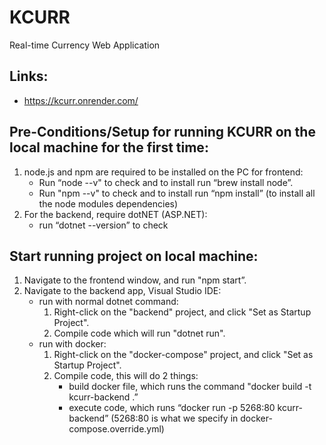 # KCURR
Real-time Currency Web Application

## Links:
- https://kcurr.onrender.com/

## Pre-Conditions/Setup for running KCURR on the local machine for the first time:
1. node.js and npm are required to be installed on the PC for frontend:
   - Run “node --v" to check and to install run “brew install node”.
   - Run "npm --v" to check and to install run “npm install” (to install all the node modules dependencies)
2. For the backend, require dotNET (ASP.NET):
   - run “dotnet --version” to check

## Start running project on local machine:
1. Navigate to the frontend window, and run "npm start”.
2. Navigate to the backend app, Visual Studio IDE:
   - run with normal dotnet command:
     1. Right-click on the "backend" project, and click "Set as Startup Project".
     2. Compile code which will run "dotnet run".
   - run with docker:
     1. Right-click on the "docker-compose" project, and click "Set as Startup Project".
     2. Compile code, this will do 2 things:
        - build docker file, which runs the command "docker build -t kcurr-backend .”
        - execute code, which runs “docker run -p 5268:80 kcurr-backend” (5268:80 is what we specify in docker-compose.override.yml)
